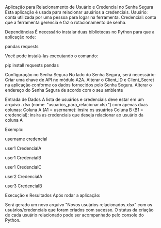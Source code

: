 Aplicação para Relacionamento de Usuário e Credencial no Senha Segura
Esta aplicação é usada para relacionar usuários a credenciais.
  Usuário: conta utilizada por uma pessoa para logar na ferramenta.
  Credencial: conta que a ferramenta gerencia e faz o rotacionamento de senha.

Dependências
É necessário instalar duas bibliotecas no Python para que a aplicação rode:

pandas
requests

Você pode instalá-las executando o comando:

pip install requests pandas



Configuração no Senha Segura
No lado do Senha Segura, será necessário:
Criar uma chave de API no módulo A2A.
Alterar o Client_ID e Client_Secret na aplicação conforme os dados fornecidos pelo Senha Segura.
Alterar o endereço do Senha Segura de acordo com o seu ambiente
  
Entrada de Dados
A lista de usuários e credenciais deve estar em um arquivo .xlsx (nome: "usuarios_para_relacionar.xlsx") com apenas duas colunas:
Coluna A (A1 = username): insira os usuários
Coluna B (B1 = credencial): insira as credenciais que deseja relacionar ao usuário da coluna A
  
Exemplo:

username  credencial

user1    CredencialA

user1    CredencialB

user1    CredencialC

user2    CredencialA

user3    CredencialB

    
Execução e Resultados
Após rodar a aplicação:

Será gerado um novo arquivo "Novos usuários relacionados.xlsx"  com os usuários/credenciais que foram criados com sucesso.
O status da criação de cada usuário relacionado pode ser acompanhado pelo console do Python.
